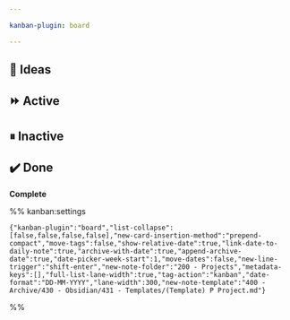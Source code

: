 ```yaml
---

kanban-plugin: board

---
```


## 💭 Ideas



## ⏩ Active



## ⏸ Inactive



## ✔️  Done

**Complete**




%% kanban:settings
```
{"kanban-plugin":"board","list-collapse":[false,false,false,false],"new-card-insertion-method":"prepend-compact","move-tags":false,"show-relative-date":true,"link-date-to-daily-note":true,"archive-with-date":true,"append-archive-date":true,"date-picker-week-start":1,"move-dates":false,"new-line-trigger":"shift-enter","new-note-folder":"200 - Projects","metadata-keys":[],"full-list-lane-width":true,"tag-action":"kanban","date-format":"DD-MM-YYYY","lane-width":300,"new-note-template":"400 - Archive/430 - Obsidian/431 - Templates/(Template) P Project.md"}
```
%%